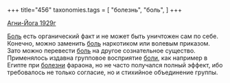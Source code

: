 +++
title="456"
taxonomies.tags = [
 "болезнь",
 "боль",
]
+++

[Агни-Йога 1929г](/agni/1929)

[Боль](/tags/[боль](/tags/боль)) есть органический факт и не может быть уничтожен сам по себе. Конечно, можно заменить [боль](/tags/боль) наркотиком или волевым приказом. Зато можно перевести [боль](/tags/боль) на другое сознательное существо. Применялось издавна групповое восприятие [боли](/tags/боль), как например в Египте при [болезни](/tags/болезнь) фараона, но не часто получался полный эффект, ибо требовалось не только согласие, но и стихийное объединение группы.